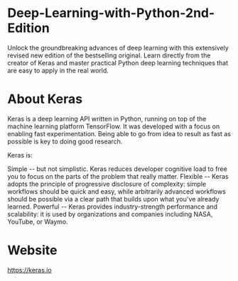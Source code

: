 # Deep-Learning-with-Python-2nd-Edition
Unlock the groundbreaking advances of deep learning with this extensively revised new edition of the bestselling original. Learn directly from the creator of Keras and master practical Python deep learning techniques that are easy to apply in the real world.

# About Keras
Keras is a deep learning API written in Python, running on top of the machine learning platform TensorFlow. It was developed with a focus on enabling fast experimentation. Being able to go from idea to result as fast as possible is key to doing good research.

Keras is:

Simple   -- but not simplistic. Keras reduces developer cognitive load to free you to focus on the parts of the problem that really matter.
Flexible -- Keras adopts the principle of progressive disclosure of complexity: simple workflows should be quick and easy, while arbitrarily advanced workflows should be possible via a clear path that builds upon what you've already learned.
Powerful -- Keras provides industry-strength performance and scalability: it is used by organizations and companies including NASA, YouTube, or Waymo.

# Website
https://keras.io
